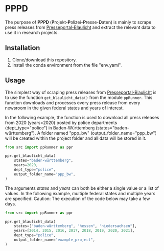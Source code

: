 # PPPD

The purpose of **PPPD** (**P**rojekt-**P**olizei-**P**resse-**D**aten) is mainly to scrape press releases from [Presseportal-Blaulicht](https://www.presseportal.de/blaulicht/) and extract the relevant data to use it in research projects.


## Installation
1. Clone/download this repository.
2. Install the conda environment from the file "env.yaml".


## Usage

The simplest way of scraping press releases from [Presseportal-Blaulicht](https://www.presseportal.de/blaulicht/) is to use the function `get_blaulicht_data()` from the module `ppRunner`. This function downloads and processes every press release from every newsroom in the given federal states and years of interest.

In the following example, the function is used to download all press releases from 2020 (years=2020) posted by police departments (dept_type="police") in Baden-Württemberg (states="baden-württemberg"). A folder named "ppp_bw" (output_folder_name="ppp_bw") will be created within the project folder and all data will be stored in it.

```python
from src import ppRunner as ppr

ppr.get_blaulicht_data(
    states="baden-württemberg",                         
    years=2020,                                         
    dept_type="police",
    output_folder_name="ppp_bw",
)
```

The arguments *states* and *years* can both be either a single value or a list of values. In the following example, multiple federal states and multiple years are specified. Caution: The execution of the code below may take a few days.

```python
from src import ppRunner as ppr

ppr.get_blaulicht_data(
    states=["baden-württemberg", "hessen", "niedersachsen"],                         
    years=[2014, 2015, 2016, 2017, 2018, 2019, 2020, 2021],                                         
    dept_type="police",
    output_folder_name="example_project",
)
```

